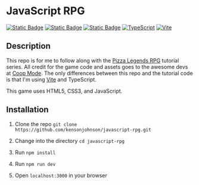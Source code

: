 # JavaScript RPG

[![Static Badge](https://img.shields.io/badge/HTML5-gray?style=flat-square&logo=html5)](https://developer.mozilla.org/en-US/docs/Web/Guide/HTML/HTML5)
[![Static Badge](https://img.shields.io/badge/CSS3-gray?style=flat-square&logo=css3)](https://developer.mozilla.org/en-US/docs/Web/CSS)
[![Static Badge](https://img.shields.io/badge/JavaScript-gray?style=flat-square&logo=javascript)](https://developer.mozilla.org/en-US/docs/Web/JavaScript)
[![TypeScript](https://img.shields.io/badge/TypeScript-gray?style=flat-square&logo=typescript)](https://www.typescriptlang.org/)
[![Vite](https://img.shields.io/badge/Vite-gray?style=flat-square&logo=vite)](https://vitejs.dev/)

## Description

This repo is for me to follow along with the [Pizza Legends RPG](https://www.coopmode.dev/series/pizza-legends-rpg/) tutorial series. All credit for the game code and assets goes to the awesome devs at [Coop Mode](https://www.coopmode.dev/). The only differences between this repo and the tutorial code is that I'm using [Vite](https://vitejs.dev/) and TypeScript.

This game uses HTML5, CSS3, and JavaScript.

## Installation

1. Clone the repo `git clone https://github.com/kensonjohnson/javascript-rpg.git`

2. Change into the directory `cd javascript-rpg`

3. Run `npm install`

4. Run `npm run dev`

5. Open `localhost:3000` in your browser
